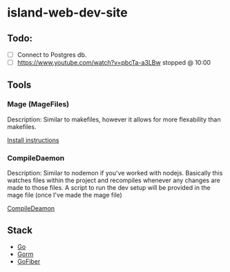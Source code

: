 # island-web-dev-site

## Todo:

- [ ] Connect to Postgres db.
- [ ] https://www.youtube.com/watch?v=pbcTa-a3LBw stopped @ 10:00

## Tools

### Mage (MageFiles)

Description: Similar to makefiles, however it allows for more flexability than makefiles.

[Install instructions](https://magefile.org/)

### CompileDaemon

Description: Similar to nodemon if you've worked with nodejs. Basically this watches files within the project and recompiles whenever any changes are made to those files. A script to run the dev setup will be provided in the mage file (once I've made the mage file)

<!-- Todo: remove this once mage file is created -->

[CompileDeamon](https://github.com/githubnemo/CompileDaemon)

## Stack

- [Go](https://go.dev/)
- [Gorm](https://gorm.io/index.html)
- [GoFiber](https://gofiber.io/)
